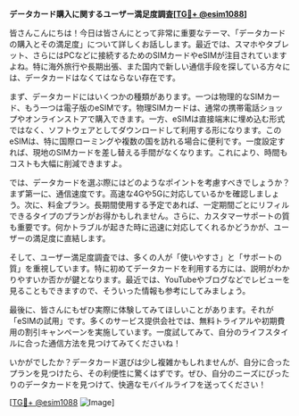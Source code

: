 **データカード購入に関するユーザー満足度調査[[TG💪+ @esim1088](https://t.me/s/esim1088)]**

皆さんこんにちは！今日は皆さんにとって非常に重要なテーマ、「データカードの購入とその満足度」について詳しくお話しします。最近では、スマホやタブレット、さらにはPCなどに接続するためのSIMカードやeSIMが注目されていますよね。特に海外旅行や長期出張、また国内で新しい通信手段を探している方々には、データカードはなくてはならない存在です。

まず、データカードにはいくつかの種類があります。一つは物理的なSIMカード、もう一つは電子版のeSIMです。物理SIMカードは、通常の携帯電話ショップやオンラインストアで購入できます。一方、eSIMは直接端末に埋め込む形式ではなく、ソフトウェアとしてダウンロードして利用する形になります。このeSIMは、特に国際ローミングや複数の国を訪れる場合に便利です。一度設定すれば、現地のSIMカードを差し替える手間がなくなります。これにより、時間もコストも大幅に削減できますよ。

では、データカードを選ぶ際にはどのようなポイントを考慮すべきでしょうか？まず第一に、通信速度です。高速な4Gや5Gに対応しているかを確認しましょう。次に、料金プラン。長期間使用する予定であれば、一定期間ごとにリフィルできるタイプのプランがお得かもしれません。さらに、カスタマーサポートの質も重要です。何かトラブルが起きた時に迅速に対応してくれるかどうかが、ユーザーの満足度に直結します。

そして、ユーザー満足度調査では、多くの人が「使いやすさ」と「サポートの質」を重視しています。特に初めてデータカードを利用する方には、説明がわかりやすいか否かが鍵となります。最近では、YouTubeやブログなどでレビューを見ることもできますので、そういった情報も参考にしてみましょう。

最後に、皆さんにもぜひ実際に体験してみてほしいことがあります。それが「eSIMの試用」です。多くのサービス提供会社では、無料トライアルや初期費用の割引キャンペーンを実施しています。一度試してみて、自分のライフスタイルに合った通信方法を見つけてみてくださいね！

いかがでしたか？データカード選びは少し複雑かもしれませんが、自分に合ったプランを見つけたら、その利便性に驚くはずです。ぜひ、自分のニーズにぴったりのデータカードを見つけて、快適なモバイルライフを送ってください！

[[TG💪+ @esim1088](https://t.me/s/esim1088) ![Image](https://i.postimg.cc/Y0z9fWf4/image.png)]